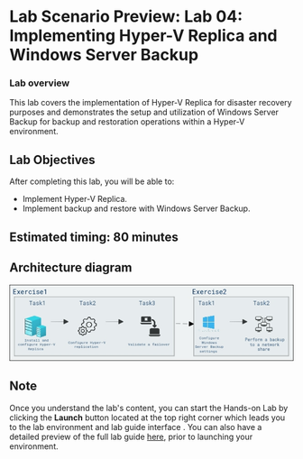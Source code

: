# Lab Scenario Preview: Lab 04: Implementing Hyper-V Replica and Windows Server Backup

### Lab overview

This lab covers the implementation of Hyper-V Replica for disaster recovery purposes and demonstrates the setup and utilization of Windows Server Backup for backup and restoration operations within a Hyper-V environment.

## Lab Objectives
  
After completing this lab, you will be able to:

   - Implement Hyper-V Replica.
   - Implement backup and restore with Windows Server Backup.

## Estimated timing: 80 minutes

## Architecture diagram

![](/Instructions/Media/lab4.1.png) 

## Note 
Once you understand the lab's content, you can start the Hands-on Lab by clicking the **Launch** button located at the top right corner which leads you to the lab environment and lab guide interface . You can also have a detailed preview of the full lab guide [here](https://experience.cloudlabs.ai/#/labguidepreview/64ed5450-b340-473f-a379-b22695ca2c88), prior to launching your environment.

